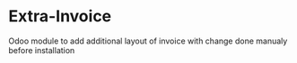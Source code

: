 Extra-Invoice
=============

Odoo module to add additional layout of invoice with change done manualy before installation
